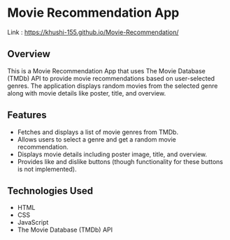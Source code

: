 
# Movie Recommendation App
Link : https://khushi-155.github.io/Movie-Recommendation/ 

## Overview
This is a Movie Recommendation App that uses The Movie Database (TMDb) API to provide movie recommendations based on user-selected genres. The application displays random movies from the selected genre along with movie details like poster, title, and overview.

## Features
- Fetches and displays a list of movie genres from TMDb.
- Allows users to select a genre and get a random movie recommendation.
- Displays movie details including poster image, title, and overview.
- Provides like and dislike buttons (though functionality for these buttons is not implemented).

## Technologies Used
- HTML
- CSS
- JavaScript
- The Movie Database (TMDb) API

